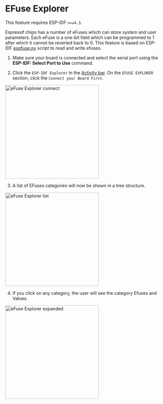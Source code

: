 # EFuse Explorer

This feature requires ESP-IDF `>=v4.3`.

Espressif chips has a number of eFuses which can store system and user parameters. Each eFuse is a one-bit field which can be programmed to 1 after which it cannot be reverted back to 0. This feature is based on ESP-IDF [espfuse.py](https://docs.espressif.com/projects/esp-idf/en/latest/esp32/api-reference/system/efuse.html#espefuse-py) script to read and write efuses.

1. Make sure your board is connected and select the serial port using the **ESP-IDF: Select Port to Use** command.

2. Click the `ESP-IDF Explorer` in the [Activity bar](https://code.visualstudio.com/docs/getstarted/userinterface). On the `EFUSE EXPLORER` section, click the `Connect your Board First`.

<p>
  <img src="../../media/tutorials/efuse/efuse_connect.png" alt="eFuse Explorer connect" height="300">
</p>

3. A list of EFuses categories will now be shown in a tree structure.

<p>
  <img src="../../media/tutorials/efuse/efuse_list.png" alt="eFuse Explorer list" height="300">
</p>

4. If you click on any category, the user will see the category Efuses and Values.

<p>
  <img src="../../media/tutorials/efuse/efuse_expanded.png" alt="eFuse Explorer expanded"  height="300">
</p>
